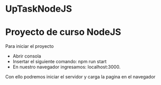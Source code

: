 # UpTaskNodeJS
# Proyecto de curso NodeJS
Para iniciar el proyecto
 * Abrir consola
 * Insertar el siguiente comando: npm run start
 * En nuestro navegador ingresamos: localhost:3000.

Con ello podremos iniciar el servidor y carga la pagina en el navegador
